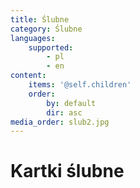```yaml
---
title: Ślubne
category: Ślubne
languages:
    supported:
        - pl
        - en
content:
    items: '@self.children'
    order:
        by: default
        dir: asc
media_order: slub2.jpg
---
```


# Kartki ślubne
